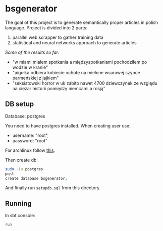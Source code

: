 # bsgenerator
The goal of this project is to generate semantically proper articles in polish language.
Project is divided into 2 parts:

1. parallel web scrapper to gather training data
2. statistical and neural networks approach to generate articles

*Some of the results so far:*

* "w miami miałem spotkania a międzyspotkaniami pochodziłem po wodzie w kranie"
* "pigułka odbiera kobiecie ochotę na mielone wsurowej szynce parmeńskiej z jajkiem"
* "seksistowski horror w uk zabito nawet 4700 dziewczynek ze względu na ciężar historii pomiędzy niemcami a rosją"

## DB setup
Database: postgres

You need to have postgres installed.
When creating user use:

* username: "root",
* password: "root"

For archlinux follow [this](https://wiki.archlinux.org/index.php/PostgreSQL#Installation).

Then create db:
```bash
sudo -iu postgres
pqsl
create database bsgenerator;
```

And finally run `setupdb.sql` from this directory.

## Running
In sbt console: 
```
run
```




